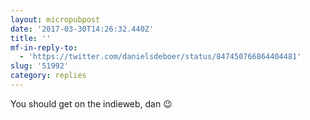```yaml
---
layout: micropubpost
date: '2017-03-30T14:26:32.440Z'
title: ''
mf-in-reply-to:
  - 'https://twitter.com/danielsdeboer/status/847450766864404481'
slug: '51992'
category: replies
---
```

You should get on the indieweb, dan 😉
